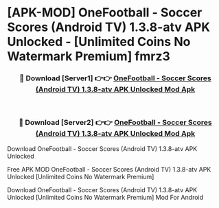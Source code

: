 # [APK-MOD] OneFootball - Soccer Scores (Android TV) 1.3.8-atv APK Unlocked - [Unlimited Coins No Watermark Premium] fmrz3



<div align="center">
<h3>🔴 Download [Server1] 👉👉 <a href="https://momento.my/?title=OneFootball_-_Soccer_Scores_(Android_TV)_1.3.8-atv_APK_Unlocked">OneFootball - Soccer Scores (Android TV) 1.3.8-atv APK Unlocked Mod Apk</a></h3><br>

<h3>🔴 Download [Server2] 👉👉 <a href="https://momento.my/?title=OneFootball_-_Soccer_Scores_(Android_TV)_1.3.8-atv_APK_Unlocked">OneFootball - Soccer Scores (Android TV) 1.3.8-atv APK Unlocked Mod Apk</a></h3>
</div>



Download OneFootball - Soccer Scores (Android TV) 1.3.8-atv APK Unlocked 

Free APK MOD OneFootball - Soccer Scores (Android TV) 1.3.8-atv APK Unlocked [Unlimited Coins No Watermark Premium]

Download OneFootball - Soccer Scores (Android TV) 1.3.8-atv APK Unlocked [Unlimited Coins No Watermark Premium] Mod For Android
